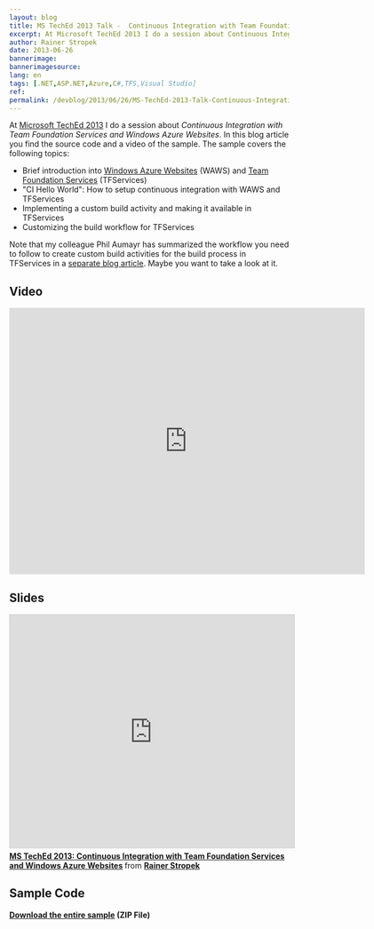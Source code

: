 ```yaml
---
layout: blog
title: MS TechEd 2013 Talk -  Continuous Integration with Team Foundation Services and Windows Azure Websites
excerpt: At Microsoft TechEd 2013 I do a session about Continuous Integration with Team Foundation Services and Windows Azure Websites. In this blog article you find the source code and a video of the sample.
author: Rainer Stropek
date: 2013-06-26
bannerimage: 
bannerimagesource: 
lang: en
tags: [.NET,ASP.NET,Azure,C#,TFS,Visual Studio]
ref: 
permalink: /devblog/2013/06/26/MS-TechEd-2013-Talk-Continuous-Integration-with-Team-Foundation-Services-and-Windows-Azure-Websites
---
```


<p>At <a href="http://channel9.msdn.com/Events/TechEd/Europe/2013/WAD-B302" target="_blank">Microsoft TechEd 2013</a> I do a session about <em>Continuous Integration with Team Foundation Services and Windows Azure Websites</em>. In this blog article you find the source code and a video of the sample. The sample covers the following topics:</p><ul>
  <li>Brief introduction into <a href="http://www.windowsazure.com/en-us/solutions/web/">Windows Azure Websites</a> (WAWS) and <a href="http://tfs.visualstudio.com/" target="_blank">Team Foundation Services</a> (TFServices)</li>
  <li>"CI Hello World": How to setup continuous integration with WAWS and TFServices</li>
  <li>Implementing a custom build activity and making it available in TFServices</li>
  <li>Customizing the build workflow for TFServices</li>
</ul><div>Note that my colleague Phil Aumayr has summarized the workflow you need to follow to create custom build activities for the build process in TFServices in a <a href="http://www.software-architects.com/devblog/2013/06/10/Custom-Code-Activities-in-TF-Service-Build" target="_blank">separate blog article</a>. Maybe you want to take a look at it.</div><h2>Video</h2><iframe width="640" height="480" src="http://www.youtube.com/embed/Dh44WWw7zgc?rel=0" frameborder="0" allowfullscreen="allowfullscreen"></iframe><h2>Slides</h2><iframe src="http://www.slideshare.net/slideshow/embed_code/23512283?rel=0" width="512" height="421" frameborder="0" marginwidth="0" marginheight="0" scrolling="no" style="border:1px solid #CCC;border-width:1px 1px 0;margin-bottom:5px" allowfullscreen="allowfullscreen" webkitallowfullscreen="webkitallowfullscreen" mozallowfullscreen="mozallowfullscreen"></iframe><div style="margin-bottom:5px" data-mce-style="margin-bottom: 5px;">
  <strong>
    <a href="http://www.slideshare.net/rstropek/wad-b302-stropekv03" title="MS TechEd 2013: Continuous Integration with Team Foundation Services and Windows Azure Websites" target="_blank">MS TechEd 2013: Continuous Integration with Team Foundation Services and Windows Azure Websites</a>
  </strong> from <strong><a href="http://www.slideshare.net/rstropek" target="_blank">Rainer Stropek</a></strong></div><h2>Sample Code</h2><p>
  <strong>
    <a href="{{site.baseurl}}/content/images/blog/2013/06/BeeInMyGarden.zip" target="_blank">Download the entire sample</a> (ZIP File)</strong>
</p>